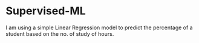 # Supervised-ML
I am using a simple Linear Regression model to predict the percentage of a student based on the no. of study of hours.
